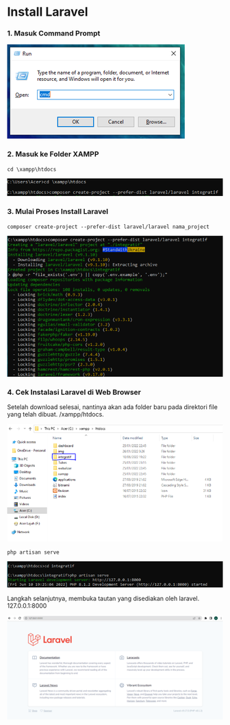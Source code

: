 # Install Laravel #

### 1. Masuk Command Prompt ###

![](Gambar/1.PNG)

### 2. Masuk ke Folder XAMPP ###

    cd \xampp\htdocs

![](Gambar/2.PNG)

### 3. Mulai Proses Install Laravel ###

    composer create-project --prefer-dist laravel/laravel nama_project

![](Gambar/3.PNG)

### 4. Cek Instalasi Laravel di Web Browser ###

Setelah download selesai, nantinya akan ada folder baru pada direktori file yang telah dibuat. /xampp/htdocs.

![](Gambar/4.PNG)

    php artisan serve

![](Gambar/5.PNG)

Langkah selanjutnya, membuka tautan yang disediakan oleh laravel. 127.0.0.1:8000

![](Gambar/6.PNG)